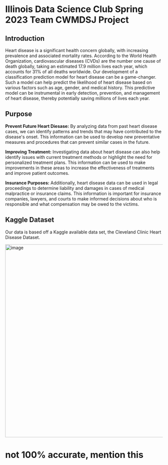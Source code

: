 # Illinois Data Science Club Spring 2023 Team CWMDSJ Project

## Introduction

Heart disease is a significant health concern globally, with increasing prevalence and associated mortality rates. According to the World Health Organization, cardiovascular diseases (CVDs) are the number one cause of death globally, taking an estimated 17.9 million lives each year, which accounts for 31% of all deaths worldwide. Our development of a classification prediction model for heart disease can be a game-changer. Such a model can help predict the likelihood of heart disease based on various factors such as age, gender, and medical history. This predictive model can be instrumental in early detection, prevention, and management of heart disease, thereby potentially saving millions of lives each year.

## Purpose

**Prevent Future Heart Diesase:**
 By analyzing data from past heart disease cases, we can identify patterns and trends that may have contributed to the disease's onset. This information can be used to develop new preventative measures and procedures that can prevent similar cases in the future.

 **Improving Treatment:**
  Investigating data about heart disease can also help identify issues with current treatment methods or highlight the need for personalized treatment plans. This information can be used to make improvements in these areas to increase the effectiveness of treatments and improve patient outcomes.

**Insurance Purposes:**
Additionally, heart disease data can be used in legal proceedings to determine liability and damages in cases of medical malpractice or insurance claims. This information is important for insurance companies, lawyers, and courts to make informed decisions about who is responsible and what compensation may be owed to the victims.

## Kaggle Dataset

Our data is based off a Kaggle available data set, the Cleveland Clinic Heart Disease Dataset.

<img width="616" alt="image" src="https://github.com/UIUC-DSC/CWMDSJ/assets/132399910/13aab53d-59a9-4a21-b6f7-00ba17e4af77">


# not 100% accurate, mention this
